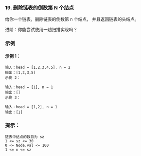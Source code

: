 ### 19. 删除链表的倒数第 N 个结点
给你一个链表，删除链表的倒数第 n 个结点，
并且返回链表的头结点。

进阶：你能尝试使用一趟扫描实现吗？

 
### 示例
#### 示例 1：

```
输入：head = [1,2,3,4,5], n = 2
输出：[1,2,3,5]
示例 2：

输入：head = [1], n = 1
输出：[]
示例 3：

输入：head = [1,2], n = 1
输出：[1]
```

### 提示：

```
链表中结点的数目为 sz
1 <= sz <= 30
0 <= Node.val <= 100
1 <= n <= sz
```